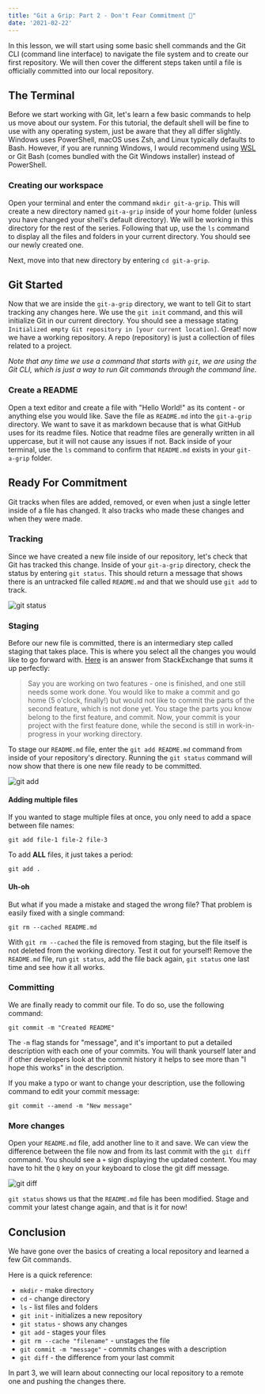 ```yaml
---
title: "Git a Grip: Part 2 - Don't Fear Commitment 💍"
date: '2021-02-22'
---
```


In this lesson, we will start using some basic shell commands and the Git CLI (command line interface) to navigate the file system and to create our first repository. We will then cover the different steps taken until a file is officially committed into our local repository.

## The Terminal

Before we start working with Git, let's learn a few basic commands to help us move about our system. For this tutorial, the default shell will be fine to use with any operating system, just be aware that they all differ slightly. Windows uses PowerShell, macOS uses Zsh, and Linux typically defaults to Bash. However, if you are running Windows, I would recommend using [WSL](https://docs.microsoft.com/en-us/windows/wsl/install-win10) or Git Bash (comes bundled with the Git Windows installer) instead of PowerShell.

### Creating our workspace

Open your terminal and enter the command `mkdir git-a-grip`.
This will create a new directory named `git-a-grip` inside of your home folder (unless you have changed your shell's default directory). We will be working in this directory for the rest of the series. Following that up, use the `ls` command to display all the files and folders in your current directory. You should see our newly created one.

Next, move into that new directory by entering `cd git-a-grip`.

## Git Started

Now that we are inside the `git-a-grip` directory, we want to tell Git to start tracking any changes here. We use the `git init` command, and this will initialize Git in our current directory. You should see a message stating `Initialized empty Git repository in [your current location]`. Great! now we have a working repository. A repo (repository) is just a collection of files related to a project.

_Note that any time we use a command that starts with `git`, we are using the Git CLI, which is just a way to run Git commands through the command line._

### Create a README

Open a text editor and create a file with "Hello World!" as its content - or anything else you would like. Save the file as `README.md` into the `git-a-grip` directory. We want to save it as markdown because that is what GitHub uses for its readme files. Notice that readme files are generally written in all uppercase, but it will not cause any issues if not. Back inside of your terminal, use the `ls` command to confirm that `README.md` exists in your `git-a-grip` folder.

## Ready For Commitment

Git tracks when files are added, removed, or even when just a single letter inside of a file has changed. It also tracks who made these changes and when they were made.

### Tracking

Since we have created a new file inside of our repository, let's check that Git has tracked this change. Inside of your `git-a-grip` directory, check the status by entering `git status`. This should return a message that shows there is an untracked file called `README.md` and that we should use `git add` to track.

![git status](https://dev-to-uploads.s3.amazonaws.com/uploads/articles/tcenq7kpq6xg1q101amc.png)

### Staging

Before our new file is committed, there is an intermediary step called staging that takes place. This is where you select all the changes you would like to go forward with. [Here](https://softwareengineering.stackexchange.com/a/119790/385595) is an answer from StackExchange that sums it up perfectly:

> Say you are working on two features - one is finished, and one still needs some work done. You would like to make a commit and go home (5 o'clock, finally!) but would not like to commit the parts of the second feature, which is not done yet. You stage the parts you know belong to the first feature, and commit. Now, your commit is your project with the first feature done, while the second is still in work-in-progress in your working directory.

To stage our `README.md` file, enter the `git add README.md` command from inside of your repository's directory. Running the `git status` command will now show that there is one new file ready to be committed.

![git add](https://dev-to-uploads.s3.amazonaws.com/uploads/articles/e1bdoawl079tnvfbzc5k.png)

#### Adding multiple files

If you wanted to stage multiple files at once, you only need to add a space between file names:

```shell
git add file-1 file-2 file-3
```

To add **ALL** files, it just takes a period:

```shell
git add .
```

#### Uh-oh

But what if you made a mistake and staged the wrong file? That problem is easily fixed with a single command:

```shell
git rm --cached README.md
```

With `git rm --cached` the file is removed from staging, but the file itself is not deleted from the working directory. Test it out for yourself! Remove the `README.md` file, run `git status`, add the file back again, `git status` one last time and see how it all works.

### Committing

We are finally ready to commit our file. To do so, use the following command:

```shell
git commit -m "Created README"
```

The `-m` flag stands for "message", and it's important to put a detailed description with each one of your commits. You will thank yourself later and if other developers look at the commit history it helps to see more than "I hope this works" in the description.

If you make a typo or want to change your description, use the following command to edit your commit message:

```shell
git commit --amend -m "New message"
```

### More changes

Open your `README.md` file, add another line to it and save. We can view the difference between the file now and from its last commit with the `git diff` command. You should see a `+` sign displaying the updated content. You may have to hit the `Q` key on your keyboard to close the git diff message.

![git diff](https://dev-to-uploads.s3.amazonaws.com/uploads/articles/ww5s9ombr8wq58t0i582.png)

`git status` shows us that the `README.md` file has been modified. Stage and commit your latest change again, and that is it for now!

## Conclusion

We have gone over the basics of creating a local repository and learned a few Git commands.

Here is a quick reference:

- `mkdir` - make directory
- `cd` - change directory
- `ls` - list files and folders
- `git init` - initializes a new repository
- `git status` - shows any changes
- `git add` - stages your files
- `git rm --cache "filename"` - unstages the file
- `git commit -m "message"` - commits changes with a description
- `git diff` - the difference from your last commit

In part 3, we will learn about connecting our local repository to a remote one and pushing the changes there.
